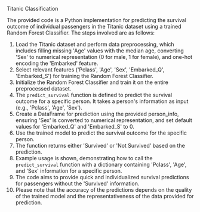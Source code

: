 Titanic Classification

The provided code is a Python implementation for predicting the survival outcome of individual passengers in the Titanic dataset using a trained Random Forest Classifier. The steps involved are as follows:

1. Load the Titanic dataset and perform data preprocessing, which includes filling missing 'Age' values with the median age, converting 'Sex' to numerical representation (0 for male, 1 for female), and one-hot encoding the 'Embarked' feature.
2. Select relevant features ('Pclass', 'Age', 'Sex', 'Embarked_Q', 'Embarked_S') for training the Random Forest Classifier.
3. Initialize the Random Forest Classifier and train it on the entire preprocessed dataset.
4. The `predict_survival` function is defined to predict the survival outcome for a specific person. It takes a person's information as input (e.g., 'Pclass', 'Age', 'Sex').
5. Create a DataFrame for prediction using the provided person_info, ensuring 'Sex' is converted to numerical representation, and set default values for 'Embarked_Q' and 'Embarked_S' to 0.
6. Use the trained model to predict the survival outcome for the specific person.
7. The function returns either 'Survived' or 'Not Survived' based on the prediction.
8. Example usage is shown, demonstrating how to call the `predict_survival` function with a dictionary containing 'Pclass', 'Age', and 'Sex' information for a specific person.
9. The code aims to provide quick and individualized survival predictions for passengers without the 'Survived' information.
10. Please note that the accuracy of the predictions depends on the quality of the trained model and the representativeness of the data provided for prediction.
